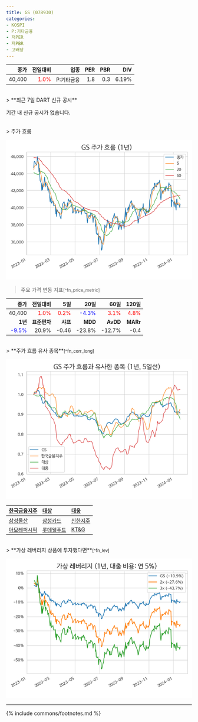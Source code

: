 ```yaml
---
title: GS (078930)
categories:
- KOSPI
- P:기타금융
- 저PER
- 저PBR
- 고배당
---
```

| **종가** | **전일대비** | **업종** | **PER** | **PBR** | **DIV** |
| -------: | -----------: | -------: | ------: | ------: | ------: |
| 40,400 | <span style="color: red">1.0%</span> | P:기타금융 | 1.8 | 0.3 | 6.19% |

<!-- more -->

<br>
> **최근 7일 DART 신규 공시<a id="dart"></a>**


기간 내 신규 공시가 없습니다.

<br>
> 주가 흐름<a id="price"></a>

![078930](/assets/images/stock/078930.png)

> 주요 가격 변동 지표<small>[^fn_price_metric]</small>

| **종가** | **전일대비** | **5일** | **20일** | **60일** | **120일** |
| -------: | -----------: | ------: | -------: | -------: | --------: |
| 40,400 | <span style="color: red">1.0%</span> | <span style="color: red">0.2%</span> | <span style="color: blue">-4.3%</span> | <span style="color: red">3.1%</span> | <span style="color: red">4.8%</span> |
| **1년** | **표준편차** | **샤프** | **MDD** | **AvDD** | **MARr** |
| <span style="color: blue">-9.5%</span> | 20.9% | -0.46 | -23.8% | -12.7% | -0.4 |

<br>
> **주가 흐름 유사 종목<a id="corr"></a>**<small>[^fn_corr_long]</small>

![078930](/assets/images/stock/078930_corr.png)

| [한국금융지주](/071050/) | [대상](/001680/) | [대웅](/003090/) |
| :------------------------------------- | :------------------------------------- | :--------------------------------------|
| [삼성물산](/028260/) | [삼성카드](/029780/) | [신한지주](/055550/) |
| [아모레퍼시픽](/090430/) | [롯데웰푸드](/280360/) | [KT&G](/033780/) |

<br>
> **가상 레버리지 상품에 투자했다면<a id="2x"></a>**<small>[^fn_lev]</small>

![078930](/assets/images/stock/078930_2x.png)

---
{% include commons/footnotes.md %}